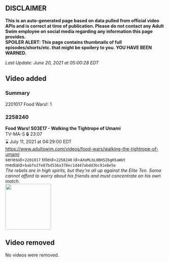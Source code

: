 ## DISCLAIMER
**This is an auto-generated page based on data pulled from official video APIs and is correct at time of publication. Please do not contact any Adult Swim employee on social media regarding any information this page provides.**  
**SPOILER ALERT: This page contains thumbnails of full episodes/shorts/etc. that might be spoilery to you. YOU HAVE BEEN WARNED.**  

_Last Update: June 20, 2021 at 05:00:28 EDT_
## Video added
### Summary
2201017 Food Wars!: 1  
### 2258240
**Food Wars! S03E17 - Walking the Tightrope of Umami**  
TV-MA-S 🔒 23:07  
⌛ July 11, 2021 at 04:29:00 EDT  
https://www.adultswim.com/videos/food-wars/walking-the-tightrope-of-umami  
seriesid=`2201017` titleid=`2258240` id=`AXoMLbL0BH5Z6gH5aWUt` mediaid=`babfe2fe87bd536a378ec1d447abdd3bc91e8e5e`  
_The rebels are in high spirits, but they're all up against the Elite Ten. Soma cannot afford to worry about his friends and must concentrate on his own match._  
<a href="https://media.cdn.adultswim.com/uploads/20210618/thumbnails/2_21618125091-FoodWars_054_WalkingTheTightropeOfUmami.png"><img src="https://media.cdn.adultswim.com/uploads/20210618/thumbnails/2_21618125091-FoodWars_054_WalkingTheTightropeOfUmami.png" height="144px" /></a>
## Video removed
No videos were removed.  
